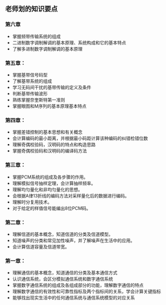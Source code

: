 ## 老师划的知识要点

### 第六章
+ 掌握频带传输系统的组成
+ 二进制数字调制解调的基本原理、系统构成和它的基本特点
+ 了解多进制数字调制解调的基本原理

### 第五章：
+ 掌握基带信号码型
+ 了解基带系统的组成
+ 学习无码间干扰的基带传输的定义及条件
+ 判断基带传输波形
+ 熟练掌握奈奎斯特第一准则
+ 掌握眼图和M序列的基本原理基本特点

### 第四章：
+ 掌握差错控制的基本思想和有关概念
+ 会计算编码的最小距离，并根据最小码距计算该种编码的纠错检错位数
+ 理解奇偶校验码，汉明码的特点和构造思路
+ 掌握奇偶校验码和汉明码的编译码方法

### 第三章：
+ 掌握PCM系统的组成及各步骤的作用。
+ 理解模拟信号抽样定理，会计算抽样频率。
+ 理解均匀量化和非均匀量化的思想。
+ 会根据A律13折线的编码方法对采样量化后的数据进行编码。
+ 理解时分复用技术。
+ 对于给定的样值信号能编出8位PCM码。

### 第二章：
+ 理解信道的基本概念，知道信道的分类及信道模型。
+ 知道噪声的分类和常见加性噪声，并了解噪声在生活中的应用。
+ 会计算信道容量及信道带宽。

### 第一章：
+ 理解通信的基本概念，知道通信的分类及基本通信方式
+ 认识通信系统，会区分模拟通信系统和数字通信系统
+ 掌握数字通信系统的组成及各组成部分的功能，理解数字通信的特点
+ 理解数字通信的有效性和可靠性指标及两个指标间的关系，学会计算关键指标
+ 能够找出现实生活中的任何通信系统与通信系统模型的对应关系
